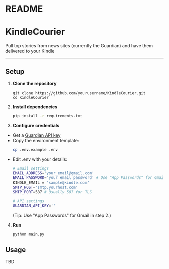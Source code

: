 # README

# KindleCourier

Pull top stories from news sites (currently the Guardian) and have them delivered to your Kindle

---

## Setup

1. **Clone the repository**  
   ```commandline
   git clone https://github.com/yourusername/KindleCourier.git
   cd KindleCourier```
2. **Install dependencies**
   ```bash
   pip install -r requirements.txt
   ```
3. **Configure credentials**
* Get a [Guardian API key](https://open-platform.theguardian.com/access/)
* Copy the environment template:
   ```bash
   cp .env.example .env
   ```
* Edit .env with your details:
   ```bash
  # Email settings
   EMAIL_ADDRESS='your_email@gmail.com'
   EMAIL_PASSWORD='your_email_password' # Use "App Passwords" for Gmail  
   KINDLE_EMAIL = 'sample@kindle.com'
   SMTP_HOST='smtp.yourhost.com'
   SMTP_PORT=587 # Usually 587 for TLS

   # API settings
   GUARDIAN_API_KEY=''
   ```
  (Tip: Use "App Passwords" for Gmail in step 2.)

4. **Run**
   ```bash
   python main.py
   ```

## Usage
TBD

